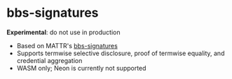 # bbs-signatures

**Experimental**: do not use in production

- Based on MATTR's [bbs-signatures](https://github.com/mattrglobal/bbs-signatures)
- Supports termwise selective disclosure, proof of termwise equality, and credential aggregation
- WASM only; Neon is currently not supported
